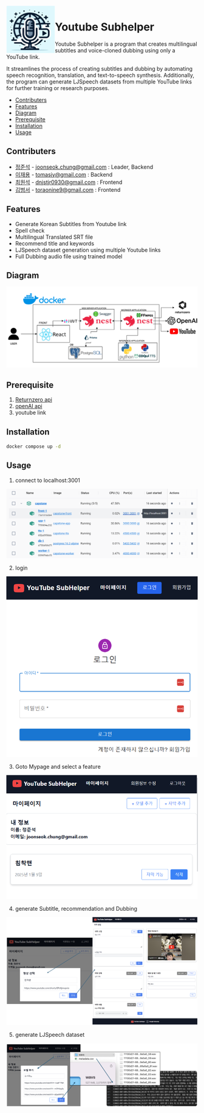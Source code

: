 <img width="128px" src="https://github.com/chungJS/youtubeSubhelper/raw/main/img/logo.png" alt="Logo" align="left" />

# Youtube Subhelper

Youtube Subhelper is a program that creates multilingual subtitles and voice-cloned dubbing using only a YouTube link.

It streamlines the process of creating subtitles and dubbing by automating speech recognition, translation, and text-to-speech synthesis. Additionally, the program can generate LJSpeech datasets from multiple YouTube links for further training or research purposes.

<!-- vim-markdown-toc GFM -->

- [Contributers](#Contributers)
- [Features](#Features)
- [Diagram](#Diagram)
- [Prerequisite](#Prerequisite)
- [Installation](#Installation)
- [Usage](#Usage)

<!-- vim-markdown-toc -->

## Contributers

- [정준석](https://github.com/chungJS) - joonseok.chung@gmail.com : Leader, Backend
- [이재용](https://github.com/ljy-27) - tomasjy@gmail.com : Backend
- [최원석](https://github.com/dnjstjr0930) - dnjstjr0930@gmail.com : Frontend
- [김범서](https://github.com/bumseokim) - toraonine9@gmail.com : Frontend

## Features

- Generate Korean Subtitles from Youtube link
- Spell check
- Multilingual Translated SRT file
- Recommend title and keywords
- LJSpeech dataset generation using multiple Youtube links
- Full Dubbing audio file using trained model

## Diagram

![diagram](https://github.com/chungJS/youtubeSubhelper/raw/main/img/diagram.png)

## Prerequisite

1. [Returnzero api](https://developers.rtzr.ai/)
2. [openAI api](https://platform.openai.com/docs/overview)
3. youtube link

## Installation

```sh
docker compose up -d
```

## Usage

1. connect to localhost:3001

![3001](https://github.com/chungJS/youtubeSubhelper/raw/main/img/connect3001.PNG)

2. login

![login](https://github.com/chungJS/youtubeSubhelper/raw/main/img/login.PNG)

3. Goto Mypage and select a feature

![mypage](https://github.com/chungJS/youtubeSubhelper/raw/main/img/mypage.PNG)

4. generate Subtitle, recommendation and Dubbing

![subdub](https://github.com/chungJS/youtubeSubhelper/raw/main/img/sub.png)

5. generate LJSpeech dataset

![ljspeech](https://github.com/chungJS/youtubeSubhelper/raw/main/img/LJspeech.png)
